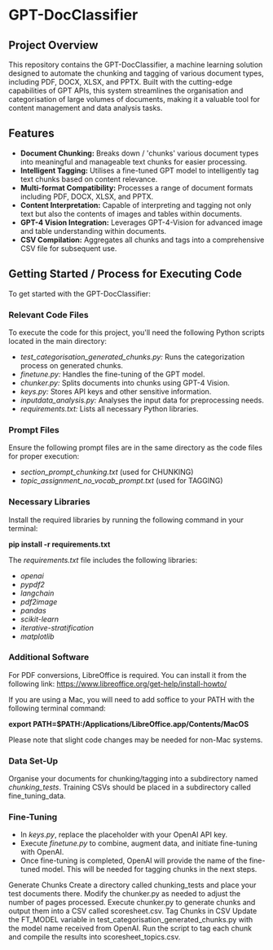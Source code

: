 # GPT-DocClassifier

## Project Overview

This repository contains the GPT-DocClassifier, a machine learning solution designed to automate the chunking and tagging of various document types, including PDF, DOCX, XLSX, and PPTX. Built with the cutting-edge capabilities of GPT APIs, this system streamlines the organisation and categorisation of large volumes of documents, making it a valuable tool for content management and data analysis tasks.

## Features
- **Document Chunking:** Breaks down / 'chunks' various document types into meaningful and manageable text chunks for easier processing.
- **Intelligent Tagging:** Utilises a fine-tuned GPT model to intelligently tag text chunks based on content relevance.
- **Multi-format Compatibility:** Processes a range of document formats including PDF, DOCX, XLSX, and PPTX.
- **Content Interpretation:** Capable of interpreting and tagging not only text but also the contents of images and tables within documents.
- **GPT-4 Vision Integration:** Leverages GPT-4-Vision for advanced image and table understanding within documents.
- **CSV Compilation:** Aggregates all chunks and tags into a comprehensive CSV file for subsequent use.

## Getting Started / Process for Executing Code
To get started with the GPT-DocClassifier:

### Relevant Code Files
To execute the code for this project, you'll need the following Python scripts located in the main directory:

- *test_categorisation_generated_chunks.py:* Runs the categorization process on generated chunks.
- *finetune.py:* Handles the fine-tuning of the GPT model.
- *chunker.py:* Splits documents into chunks using GPT-4 Vision.
- *keys.py:* Stores API keys and other sensitive information.
- *inputdata_analysis.py:* Analyses the input data for preprocessing needs.
- *requirements.txt:* Lists all necessary Python libraries.

### Prompt Files
Ensure the following prompt files are in the same directory as the code files for proper execution:

- *section_prompt_chunking.txt* (used for CHUNKING)
- *topic_assignment_no_vocab_prompt.txt* (used for TAGGING)

### Necessary Libraries
Install the required libraries by running the following command in your terminal:

**pip install -r requirements.txt**

The *requirements.txt* file includes the following libraries:

- *openai*
- *pypdf2*
- *langchain*
- *pdf2image*
- *pandas*
- *scikit-learn*
- *iterative-stratification*
- *matplotlib*

### Additional Software
For PDF conversions, LibreOffice is required. You can install it from the following link: https://www.libreoffice.org/get-help/install-howto/

If you are using a Mac, you will need to add soffice to your PATH with the following terminal command:

**export PATH=$PATH:/Applications/LibreOffice.app/Contents/MacOS**

Please note that slight code changes may be needed for non-Mac systems.

### Data Set-Up
Organise your documents for chunking/tagging into a subdirectory named *chunking_tests*. Training CSVs should be placed in a subdirectory called fine_tuning_data.

### Fine-Tuning
- In *keys.py*, replace the placeholder with your OpenAI API key.
- Execute *finetune.py* to combine, augment data, and initiate fine-tuning with OpenAI.
- Once fine-tuning is completed, OpenAI will provide the name of the fine-tuned model. This will be needed for tagging chunks in the next steps.


Generate Chunks
Create a directory called chunking_tests and place your test documents there.
Modify the chunker.py as needed to adjust the number of pages processed.
Execute chunker.py to generate chunks and output them into a CSV called scoresheet.csv.
Tag Chunks in CSV
Update the FT_MODEL variable in test_categorisation_generated_chunks.py with the model name received from OpenAI.
Run the script to tag each chunk and compile the results into scoresheet_topics.csv.
